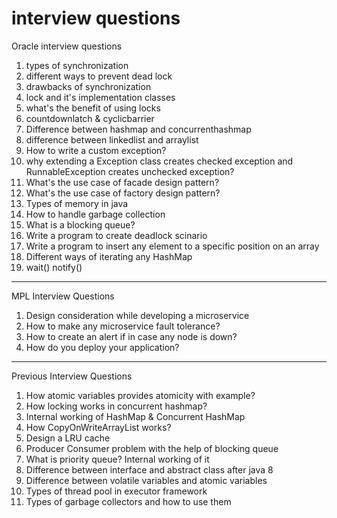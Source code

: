 # interview questions

Oracle interview questions

1) types of synchronization
2) different ways to prevent dead lock
3) drawbacks of synchronization
4) lock and it's implementation classes
5) what's the benefit of using locks
6) countdownlatch & cyclicbarrier
7) Difference between hashmap and concurrenthashmap
8) difference between linkedlist and arraylist
9) How to write a custom exception?
10) why extending a Exception class creates checked exception and RunnableException creates unchecked exception?
11) What's the use case of facade design pattern?
12) What's the use case of factory design pattern?
12) Types of memory in java
13) How to handle garbage collection
14) What is a blocking queue?
15) Write a program to create deadlock scinario
16) Write a program to insert any element to a specific position on an array
17) Different ways of iterating any HashMap
18) wait() notify()
________________________________________________________________________________________________________________________________

MPL Interview Questions

1) Design consideration while developing a microservice
2) How to make any microservice fault tolerance?
3) How to create an alert if in case any node is down?
4) How do you deploy your application?

_______________________________________________________________________________________________________________________________

Previous Interview Questions

1) How atomic variables provides atomicity with example?
2) How locking works in concurrent hashmap?
3) Internal working of HashMap & Concurrent HashMap
4) How CopyOnWriteArrayList works?
5) Design a LRU cache
6) Producer Consumer problem with the help of blocking queue
7) What is priority queue? Internal working of it
8) Difference between interface and abstract class after java 8
9) Difference between volatile variables and atomic variables
10) Types of thread pool in executor framework
11) Types of garbage collectors and how to use them
